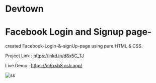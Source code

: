 # Devtown

# Facebook Login and Signup page-

created Facebook-Login-&-signUp-page using pure HTML & CSS.

Project Link : https://lnkd.in/d8x5C_TJ

Live Demo : https://m6xsb8.csb.app/

![ss](https://github.com/KastureTanvi/Devtown/assets/95160600/062e68de-7bea-43e5-bbe9-cf1429dc52e4)
